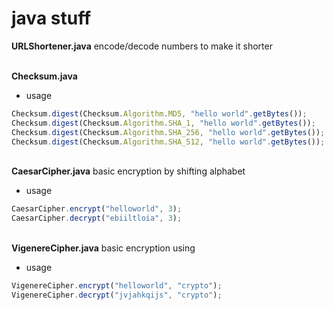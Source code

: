 # java stuff

**URLShortener.java** encode/decode numbers to make it shorter

\
**Checksum.java** 
* usage
```javascript
Checksum.digest(Checksum.Algorithm.MD5, "hello world".getBytes());
Checksum.digest(Checksum.Algorithm.SHA_1, "hello world".getBytes());
Checksum.digest(Checksum.Algorithm.SHA_256, "hello world".getBytes());
Checksum.digest(Checksum.Algorithm.SHA_512, "hello world".getBytes());
```

\
**CaesarCipher.java** basic encryption by shifting alphabet
* usage
```javascript
CaesarCipher.encrypt("helloworld", 3);
CaesarCipher.decrypt("ebiiltloia", 3);
```

\
**VigenereCipher.java** basic encryption using
* usage
```javascript
VigenereCipher.encrypt("helloworld", "crypto");
VigenereCipher.decrypt("jvjahkqijs", "crypto");
```
